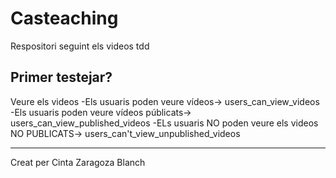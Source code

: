# Casteaching

Respositori seguint els videos tdd 

Primer testejar?
------------------
Veure els videos
-Els usuaris poden veure vídeos-> users_can_view_videos
-Els usuaris poden veure vídeos públicats-> users_can_view_published_videos
-ELs usuaris NO poden veure els videos NO PUBLICATS-> users_can't_view_unpublished_videos



-------------------------------------
Creat per Cinta Zaragoza Blanch

